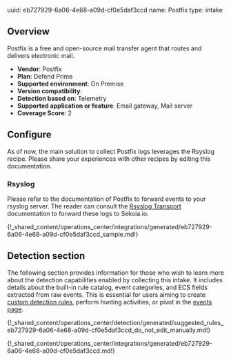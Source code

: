 uuid: eb727929-6a06-4e68-a09d-cf0e5daf3ccd
name: Postfix
type: intake

## Overview
Postfix is a free and open-source mail transfer agent that routes and delivers electronic mail.

- **Vendor**: Postfix
- **Plan**: Defend Prime
- **Supported environment**: On Premise
- **Version compatibility**:
- **Detection based on**: Telemetry
- **Supported application or feature**: Email gateway, Mail server
- **Coverage Score**: 2

## Configure

As of now, the main solution to collect Postfix logs leverages the Rsyslog recipe. Please share your experiences with other recipes by editing this documentation.

### Rsyslog

Please refer to the documentation of Postfix to forward events to your rsyslog server. The reader can consult the [Rsyslog Transport](../../../ingestion_methods/syslog/overview/) documentation to forward these logs to Sekoia.io.

{!_shared_content/operations_center/integrations/generated/eb727929-6a06-4e68-a09d-cf0e5daf3ccd_sample.md!}

## Detection section

The following section provides information for those who wish to learn more about the detection capabilities enabled by collecting this intake. It includes details about the built-in rule catalog, event categories, and ECS fields extracted from raw events. This is essential for users aiming to create [custom detection rules](/docs/xdr/features/detect/sigma.md), perform hunting activities, or pivot in the [events page](/docs/xdr/features/investigate/events.md).

{!_shared_content/operations_center/detection/generated/suggested_rules_eb727929-6a06-4e68-a09d-cf0e5daf3ccd_do_not_edit_manually.md!}

{!_shared_content/operations_center/integrations/generated/eb727929-6a06-4e68-a09d-cf0e5daf3ccd.md!}